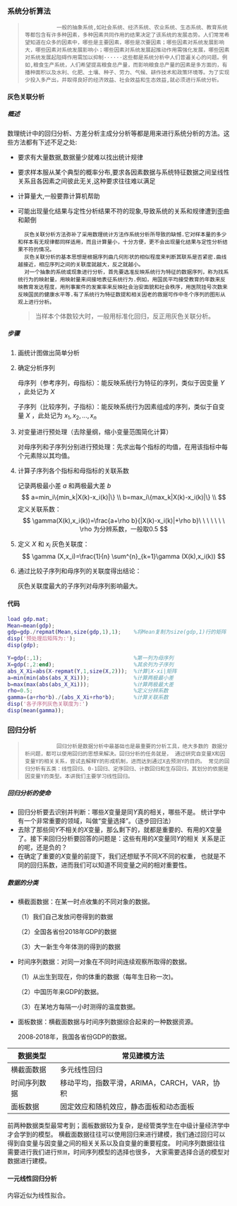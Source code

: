 ### 系统分析算法

> 				一般的抽象系统,如社会系统、经济系统、农业系统、生态系统、教育系统等都包含有许多种因素，多种因素共同作用的结果决定了该系统的发展态势。人们常常希望知道在众多的因素中，哪些是主要因素，哪些是次要因素；哪些因素对系统发展影响大，哪些因素对系统发展影响小；哪些因素对系统发展起推动作用需强化发展，哪些因素对系统发展起阻碍作用需加以抑制······这些都是系统分析中人们普遍关心的问题。例如,粮食生产系统，人们希望提高粮食总产量，而影响粮食总产量的因素是多方面的，有播种面积以及水利、化肥、土壤、种子、劳力、气候、耕作技术和政策环境等。为了实现少投入多产出，并取得良好的经济效益、社会效益和生态效益,就必须进行系统分析。

#### 灰色关联分析

##### 概述

数理统计中的回归分析、方差分析主成分分析等都是用来进行系统分析的方法。这些方法都有下述不足之处:

- 要求有大量数据,数据量少就难以找出统计规律

- 要求样本服从某个典型的概率分布,要求各因素数据与系统特征数据之间呈线性关系且各因素之间彼此无关,这种要求往往难以满足

- 计算量大,一般要靠计算机帮助

- 可能出现量化结果与定性分析结果不符的现象,导致系统的关系和规律遭到歪曲和颠倒

  		灰色关联分析方法弥补了采用数理统计方法作系统分析所导致的缺憾.它对样本量的多少和样本有无规律都同样适用，而且计算量小，十分方便，更不会出现量化结果与定性分析结果不符的情况。
  		灰色关联分析的基本思想是根据序列曲几何形状的相似程度来判断其联系是否紧密.曲线越接近，相应序列之间的关联度就越大，反之就越小。
  		对一个抽象的系统或现象进行分析，首先要选准反映系统行为特征的数据序列，称为找系统行为的映射量，用映射量来间接地表征系统行为.例如，用国民平均接受教育的年数来反映教育发达程度，用刑事案件的发案率来反映社会治安面貌和社会秩序，用医院挂号次数来反映国民的健康水平等.有了系统行为特征数提和相关因老的救据可作中冬个序列的图形从观上进行分析。
  
  > 当样本个体数较大时，一般用标准化回归，反正用灰色关联分析。

##### 步骤

1. 画统计图做出简单分析

2. 确定分析序列

   母序列（参考序列，母指标）：能反映系统行为特征的序列，类似于因变量 $Y$ ，此处记为 $X$

   子序列（比较序列，子指标）：能反映系统行为因素组成的序列，类似于自变量 $X$ ，此处记为 $x_1,x_2,...,x_n$
   
3. 对变量进行预处理（去除量纲，缩小变量范围简化计算）

   对母序列和子序列分别进行预处理：先求出每个指标的均值，在用该指标中每个元素除以其均值。

4. 计算子序列各个指标和母指标的关联系数

   记录两极最小差 $a$ 和两极最大差 $b$ 
   $$
   a=min_i\{min_k|X(k)-x_i(k)|\} \\
   b=max_i\{max_k|X(k)-x_i(k)|\} \\
   $$
   定义关联系数：
   $$
   \gamma(X(k),x_i(k))=\frac{a+\rho b}{|X(k)-x_i(k)|+\rho b}\ \ \ \ \ \ \ \rho 为分辨系数，一般取0.5
   $$
   
5. 定义 $X$ 和 $x_i$ 灰色关联度：
   $$
   \gamma (X,x_i)=\frac{1}{n} \sum^{n}_{k=1}\gamma (X(k),x_i(k))
   $$
   
6. 通过比较子序列和母序列的关联度得出结论：

   灰色关联度最大的子序列对母序列影响最大。

#### 代码

```matlab
load gdp.mat;
Mean=mean(gdp);
gdp=gdp./repmat(Mean,size(gdp,1),1);    %将Mean复制为size(gdp,1)行的矩阵
disp('预处理后矩阵为:');
disp(gdp);

Y=gdp(:,1);                             %第一列为母序列
X=gdp(:,2:end);                         %其余列为子序列
abs_X_Xi=abs(X-repmat(Y,1,size(X,2)));  %计算|X-xi|矩阵
a=min(min(abs(abs_X_Xi)));              %计算两极最小差
b=max(max(abs(abs_X_Xi)));              %计算两极最大差
rho=0.5;                                %定义分辨系数
gamma=(a+rho*b)./(abs_X_Xi+rho*b);      %计算关联系数
disp('各子序列灰色关联度为:')
disp(mean(gamma));
```

### 回归分析

> 				回归分析是数据分析中最基础也是最重要的分析工具，绝大多数的 数据分析问题，都可以使用回归的思想来解决。回归分析的任务就是， 通过研究自变量X和因变量Y的相关关系，尝试去解释Y的形成机制，进而达到通过X去预测Y的目的。 常见的回归分析有五类：线性回归、0‐1回归、定序回归、计数回归和生存回归，其划分的依据是因变量Y的类型。本讲我们主要学习线性回归。

##### 回归分析的使命

- 回归分析要去识别并判断：哪些$X$变量是同$Y$真的相关，哪些不是。 统计学中有一个非常重要的领域，叫做“变量选择”。（逐步回归法）
- 去除了那些同$Y$不相关的$X$变量，那么剩下的，就都是重要的、有用的$X$变量了。接下来回归分析要回答的问题是：这些有用的$X$变量同$Y$的相关 关系是正的呢，还是负的？
- 在确定了重要的$X$变量的前提下，我们还想赋予不同$X$不同的权重， 也就是不同的回归系数，进而我们可以知道不同变量之间的相对重要性。

##### 数据的分类

- 横截面数据：在某一时点收集的不同对象的数据。

  	（1）我们自己发放问卷得到的数据 
	
  	（2）全国各省份2018年GDP的数据 
	
  	（3）大一新生今年体测的得到的数据

- 时间序列数据：对同一对象在不同时间连续观察所取得的数据。

  	（1）从出生到现在，你的体重的数据（每年生日称一次)。 
	
  	（2）中国历年来GDP的数据。 
	
  	（3）在某地方每隔一小时测得的温度数据。

- 面板数据：横截面数据与时间序列数据综合起来的一种数据资源。

  	2008‐2018年，我国各省份GDP的数据。

| 数据类型     | 常见建模方法                                |
| ------------ | ------------------------------------------- |
| 横截面数据   | 多元线性回归                                |
| 时间序列数据 | 移动平均，指数平滑，ARIMA，CARCH，VAR，协积 |
| 面板数据     | 固定效应和随机效应，静态面板和动态面板      |

前两种数据类型最常考到；面板数据较为复杂，是经管类学生在中级计量经济学中才会学到的模型。 横截面数据往往可以使用回归来进行建模，我们通过回归可以得到自变量与因变量之间的相关关系以及自变量的重要程度。 时间序列数据往往需要进行我们进行`预测`，时间序列模型的选择也很多， 大家需要选择合适的模型对数据进行建模。


#### 一元线性回归分析

内容近似为线性拟合。